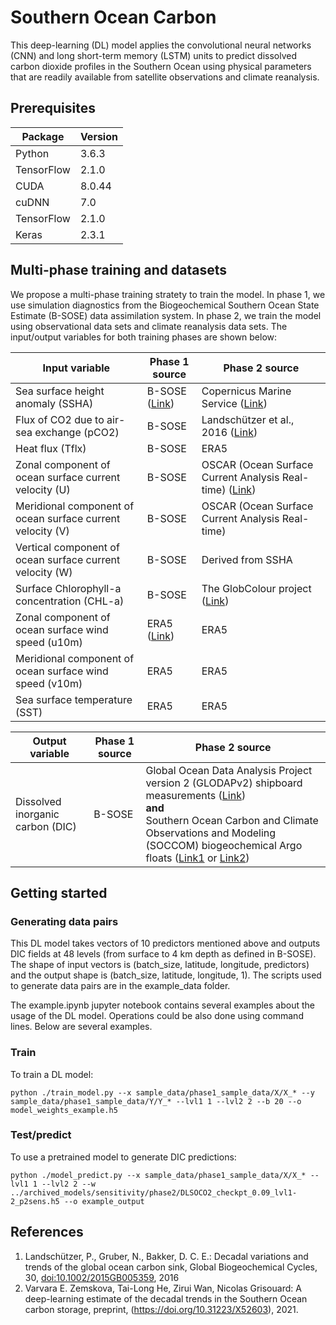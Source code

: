 # Southern Ocean Carbon
This deep-learning (DL) model applies the convolutional neural networks (CNN) and long short-term memory (LSTM) units to predict dissolved carbon dioxide profiles in the Southern Ocean using physical parameters that are readily available from satellite observations and climate reanalysis.

## Prerequisites
Package     | Version
---------   | -----------
Python      | 3.6.3
TensorFlow  | 2.1.0
CUDA        | 8.0.44
cuDNN       | 7.0
TensorFlow  | 2.1.0
Keras       | 2.3.1

## Multi-phase training and datasets
We propose a multi-phase training stratety to train the model. In phase 1, we use simulation diagnostics from the Biogeochemical Southern Ocean State Estimate (B-SOSE) data assimilation system. In phase 2, we train the model using observational data sets and climate reanalysis data sets. The input/output variables for both training phases are shown below:

Input variable                                            | Phase 1 source      | Phase 2 source
----------------------------------------------------------|---------------------|--------------
Sea surface height anomaly (SSHA)                         | B-SOSE  ([Link](http://sose.ucsd.edu/BSOSE_iter105_solution.html))             | Copernicus Marine Service ([Link](https://resources.marine.copernicus.eu/?option=com_csw&view=details&product_id=SEALEVEL_GLO_PHY_L4_REP_OBSERVATIONS_008_047))
Flux of CO2 due to air-sea exchange (pCO2)                | B-SOSE              | Landschützer et al., 2016 ([Link](https://www.ncei.noaa.gov/access/ocean-carbon-data-system/oceans/SPCO2_1982_present_ETH_SOM_FFN.html))
Heat flux (Tflx)                                          | B-SOSE              | ERA5
Zonal component of ocean surface current velocity (U)     | B-SOSE              | OSCAR (Ocean Surface Current Analysis Real-time) ([Link](https://podaac.jpl.nasa.gov/dataset/OSCAR_L4_OC_third-deg))
Meridional component of ocean surface current velocity (V)| B-SOSE              | OSCAR (Ocean Surface Current Analysis Real-time)
Vertical component of ocean surface current velocity (W)  | B-SOSE              | Derived from SSHA
Surface Chlorophyll-a concentration (CHL-a)               | B-SOSE              | The GlobColour project ([Link](https://hermes.acri.fr/))
Zonal component of ocean surface wind speed (u10m)        | ERA5 ([Link](https://cds.climate.copernicus.eu/cdsapp#!/dataset/reanalysis-era5-single-levels?tab=overview))               | ERA5
Meridional component of ocean surface wind speed (v10m)   | ERA5                | ERA5
Sea surface temperature (SST)                             | ERA5                | ERA5


Output variable                                         | Phase 1 source      | Phase 2 source
--------------------------------------------------------|---------------------|--------------
Dissolved inorganic carbon (DIC)                        | B-SOSE              | Global Ocean Data Analysis Project version 2 (GLODAPv2) shipboard measurements ([Link](https://www.ncei.noaa.gov/access/ocean-carbon-data-system/oceans/GLODAPv2/))<br />**and**<br />Southern Ocean Carbon and Climate Observations and Modeling (SOCCOM) biogeochemical Argo floats ([Link1](https://soccom.princeton.edu/) or [Link2](http://www3.mbari.org/SOCCOM/))

## Getting started
### Generating data pairs
This DL model takes vectors of 10 predictors mentioned above and outputs DIC fields at 48 levels (from surface to 4 km depth as defined in B-SOSE). 
The shape of input vectors is (batch_size, latitude, longitude, predictors) and the output shape is (batch_size, latitude, longitude, 1).
The scripts used to generate data pairs are in the example_data folder.

The example.ipynb jupyter notebook contains several examples about the usage of the DL model. Operations could be also done using command lines. Below are several examples.

### Train 
To train a DL model:
```
python ./train_model.py --x sample_data/phase1_sample_data/X/X_* --y sample_data/phase1_sample_data/Y/Y_* --lvl1 1 --lvl2 2 --b 20 --o model_weights_example.h5
```
<!-- As an example, you can try to train a SOC model using the Argo floats measurements with:
```
python train_model.py --x example_data/Argo/train/*_predictors.npy --y example_data/Argo/train/*_DIC.npy --o SOC_model_Argo.h5
``` -->

### Test/predict
To use a pretrained model to generate DIC predictions:
```
python ./model_predict.py --x sample_data/phase1_sample_data/X/X_* --lvl1 1 --lvl2 2 --w ../archived_models/sensitivity/phase2/DLSOCO2_checkpt_0.09_lvl1-2_p2sens.h5 --o example_output
```
<!-- As an example, you can use a pretrained model to generate predictions with:
```
python test_model.py --x example_data/Argo/test/2019_Argo_predictors.npy --w SOC_model_Argo.h5
``` -->

<!-- ### DIC calculation from 1998 to 2019
To calculate DIC concentrations from 1998 to 2019 using the predictors regridded to 1<sup>°</sup> by 1<sup>°</sup> resolution, you can do something similar:
```
python test_model.py --x 1998_2019_predictors/*_predictors.npy --w pretrained_model --o calculated_DIC
``` -->

<!-- ## Evaluation of model performance -->

## References
1. Landschützer, P., Gruber, N., Bakker, D. C. E.: Decadal variations and trends of the global ocean carbon sink, Global Biogeochemical Cycles, 30, [doi:10.1002/2015GB005359](https://doi.org/10.1002/2015GB005359), 2016
2. Varvara E. Zemskova, Tai-Long He, Zirui Wan, Nicolas Grisouard: A deep-learning estimate of the decadal trends in the Southern Ocean carbon storage, preprint, (https://doi.org/10.31223/X52603), 2021.
